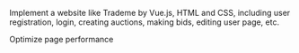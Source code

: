 Implement a website like Trademe by Vue.js, HTML and CSS, including user registration, login, creating auctions, making bids, editing user page, etc.

Optimize page performance
